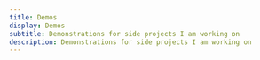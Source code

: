 ```yaml
---
title: Demos
display: Demos
subtitle: Demonstrations for side projects I am working on
description: Demonstrations for side projects I am working on
---
```


<!-- @layout-full-width -->

<ListDemos />
